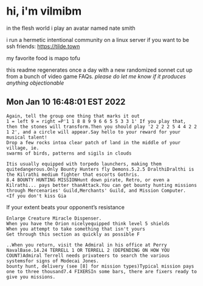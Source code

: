 # hi, i'm vilmibm

in the flesh world i play an avatar named nate smith

i run a hermetic intentional community on a linux server if you want to be ssh friends: https://tilde.town

my favorite food is mapo tofu

this readme regenerates once a day with a new randomized sonnet cut up from a bunch of video game FAQs.
_please do let me know if it produces anything objectionable_

## Mon Jan 10 16:48:01 EST 2022

    Again, tell the group one thing that marks it out
    1 = left 9 = right =P'1 1 8 8 9 9 6 6 5 5 3 3 1' If you play that, then the stones will transform.Then you should play '2 2 2 2 5 4 4 2 2 1 2', and a circle will appear.Say hello to your reward for your musical talent!
    Drop a few rocks intoa clear patch of land in the middle of your village, ie.
    swarms of birds, patterns and sigils in clouds
    
    Itis usually equipped with torpedo launchers, making them quitedangerous.Only Bounty Hunters fly Demons.5.2.5 DralthiDralthi is the Kilrathi medium fighter that escorts Gothris.
    8.4 BOUNTY HUNTING MISSIONHunt down pirate, Retro, or even a Kilrathi... pays better thanAttack.You can get bounty hunting missions through Mercenaries' Guild,Merchants' Guild, and Mission Computer.
    <If you don't kiss Gia
     If your extent beats your opponent’s resistance
    
    Enlarge Creature Miracle Dispenser.
    When you have the Orion nicelyequipped think level 5 shields
    When you attempt to take something that isn't yours
    Get through this section as quickly as possible F
    
    ..When you return, visit the Admiral in his office at Perry NavalBase.14.24 TERRELL 1 OR TERRELL 2 (DEPENDING ON HOW YOU COUNT)Admiral Terrell needs privateers to search the various systemsfor signs of Modecai Jones.
    bounty hunt, delivery (see [8] for mission types)Typical mission pays one to three thousand7.4 FIXERSIn some bars, there are fixers ready to give you missions.
